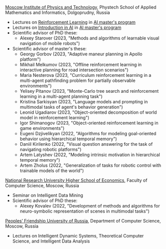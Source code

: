<a href='https://mipt.ru/english/'>Moscow Institute of Physics and Technology</a>, Phystech School of Applied Mathematics and Informatics, Dolgoprudny, Russia
* Lectures on <a href='http://rairi.ru/wiki/index.php/Машинное_обучение_с_подкреплением'>Reinforcement Learning</a> in <a href='http://rairi.ru/wiki/index.php/Магистерская_программа_МТИИ'>AI master's program</a>
* Lectures on <a href='http://rairi.ru/wiki/index.php/Введение_в_методы_искусственного_интеллекта'>Introduction in AI</a> in <a href='http://rairi.ru/wiki/index.php/Магистерская_программа_МТИИ'>AI master's program</a>
* Scientific advisor of PhD these:
  - Alexey Starover (2023, "Methods and algorithms of learnable visual navigation of mobile robots")
* Scientific advisor of master's these:
  - Georgy Gorbov (2023, "Adaptive maneur planning in Apollo platform")
  - Mikhail Melkumov (2023, "Offline reinforcement learning in interactive planning for road intersection scenarios")
  - Maria Nesterova (2023, "Curriculum reinforcement learning in a multi-agent pathfinding problem for partially observable environments")
  - Yelisey Pitanov (2023, "Monte-Carlo tree search and reinforcement learning in a multi-agent planning task")
  - Kristina Sarkisyan (2023, "Language models and prompting in multimodal tasks of agent's behavior generation")
  - Leonid Ugadiarov (2023, "Object-oriented decomposition of world model in reinforcement learning")
  - Igor Shimanogov (2023, "Object-oriented reinforcement learning in game environments")
  - Eugeni Dzjivelikyan (2022, "Algorithms for modeling goal-oriented behavior using hierarchical temporal memory")
  - Daniil Kirilenko (2022, "Visual question answering for the task of navigating robotic platforms")
  - Artem Latyshev (2022, "Modeling intrinsic motivation in hierarchical temporal memory")
  - Artem Zholus (2022, "Generalization of tasks for robotic control with trainable models of the world")

<a href='https://www.hse.ru/en/'>National Research University Higher School of Economics</a>, Faculty of Computer Science, Moscow, Russia
* Seminar on Intelligent Data Mining
* Scientific advisor of PhD these:
  - Alexey Kovalev (2022, "Development of methods and algorithms for neuro-symbolic representation of scenes in multimodal tasks")

<a href='https://eng.rudn.ru/?ysclid=lltio4bjo1767975563'>Peoples’ Friendship University of Russia</a>, Department of Computer Science, Moscow, Russia
* Lectures on Intelligent Dynamic Systems, Theoretical Computer Science, and Intelligent Data Analysis
